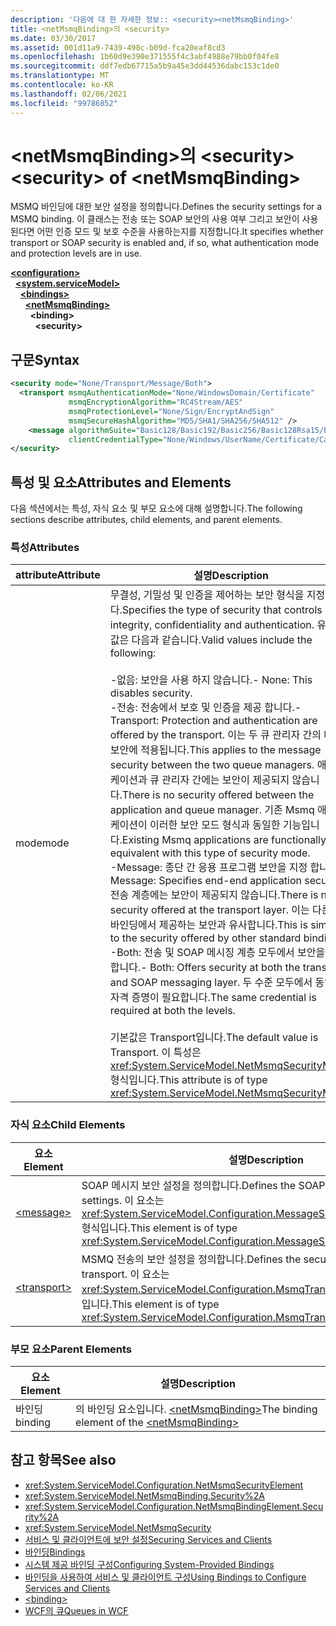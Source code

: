 ```yaml
---
description: '다음에 대 한 자세한 정보:: <security><netMsmqBinding>'
title: <netMsmqBinding>의 <security>
ms.date: 03/30/2017
ms.assetid: 001d11a9-7439-498c-b09d-fca20eaf8cd3
ms.openlocfilehash: 1b60d9e390e371555f4c3abf4988e79bb0f04fe8
ms.sourcegitcommit: ddf7edb67715a5b9a45e3dd44536dabc153c1de0
ms.translationtype: MT
ms.contentlocale: ko-KR
ms.lasthandoff: 02/06/2021
ms.locfileid: "99786852"
---
```

# <a name="security-of-netmsmqbinding"></a><span data-ttu-id="53240-103">\<netMsmqBinding>의 \<security></span><span class="sxs-lookup"><span data-stu-id="53240-103">\<security> of \<netMsmqBinding></span></span>

<span data-ttu-id="53240-104">MSMQ 바인딩에 대한 보안 설정을 정의합니다.</span><span class="sxs-lookup"><span data-stu-id="53240-104">Defines the security settings for a MSMQ binding.</span></span> <span data-ttu-id="53240-105">이 클래스는 전송 또는 SOAP 보안의 사용 여부 그리고 보안이 사용된다면 어떤 인증 모드 및 보호 수준을 사용하는지를 지정합니다.</span><span class="sxs-lookup"><span data-stu-id="53240-105">It specifies whether transport or SOAP security is enabled and, if so, what authentication mode and protection levels are in use.</span></span>  
  
[**\<configuration>**](../configuration-element.md)\
&nbsp;&nbsp;[**\<system.serviceModel>**](system-servicemodel.md)\
&nbsp;&nbsp;&nbsp;&nbsp;[**\<bindings>**](bindings.md)\
&nbsp;&nbsp;&nbsp;&nbsp;&nbsp;&nbsp;[**\<netMsmqBinding>**](netmsmqbinding.md)\
&nbsp;&nbsp;&nbsp;&nbsp;&nbsp;&nbsp;&nbsp;&nbsp;**\<binding>**\
&nbsp;&nbsp;&nbsp;&nbsp;&nbsp;&nbsp;&nbsp;&nbsp;&nbsp;&nbsp;**\<security>**  
  
## <a name="syntax"></a><span data-ttu-id="53240-106">구문</span><span class="sxs-lookup"><span data-stu-id="53240-106">Syntax</span></span>  
  
```xml  
<security mode="None/Transport/Message/Both">
  <transport msmqAuthenticationMode="None/WindowsDomain/Certificate"
             msmqEncryptionAlgorithm="RC4Stream/AES"
             msmqProtectionLevel="None/Sign/EncryptAndSign"
             msmqSecureHashAlgorithm="MD5/SHA1/SHA256/SHA512" />
    <message algorithmSuite="Basic128/Basic192/Basic256/Basic128Rsa15/Basic256Rsa15/TripleDes/TripleDesRsa15/Basic128Sha256/Basic192Sha256/TripleDesSha256/Basic128Sha256Rsa15/Basic192Sha256Rsa15/Basic256Sha256Rsa15/TripleDesSha256Rsa15"
             clientCredentialType="None/Windows/UserName/Certificate/CardSpace" />
</security>
```  
  
## <a name="attributes-and-elements"></a><span data-ttu-id="53240-107">특성 및 요소</span><span class="sxs-lookup"><span data-stu-id="53240-107">Attributes and Elements</span></span>  

 <span data-ttu-id="53240-108">다음 섹션에서는 특성, 자식 요소 및 부모 요소에 대해 설명합니다.</span><span class="sxs-lookup"><span data-stu-id="53240-108">The following sections describe attributes, child elements, and parent elements.</span></span>  
  
### <a name="attributes"></a><span data-ttu-id="53240-109">특성</span><span class="sxs-lookup"><span data-stu-id="53240-109">Attributes</span></span>  
  
|<span data-ttu-id="53240-110">attribute</span><span class="sxs-lookup"><span data-stu-id="53240-110">Attribute</span></span>|<span data-ttu-id="53240-111">설명</span><span class="sxs-lookup"><span data-stu-id="53240-111">Description</span></span>|  
|---------------|-----------------|  
|<span data-ttu-id="53240-112">mode</span><span class="sxs-lookup"><span data-stu-id="53240-112">mode</span></span>|<span data-ttu-id="53240-113">무결성, 기밀성 및 인증을 제어하는 보안 형식을 지정합니다.</span><span class="sxs-lookup"><span data-stu-id="53240-113">Specifies the type of security that controls integrity, confidentiality and authentication.</span></span> <span data-ttu-id="53240-114">유효한 값은 다음과 같습니다.</span><span class="sxs-lookup"><span data-stu-id="53240-114">Valid values include the following:</span></span><br /><br /> <span data-ttu-id="53240-115">-없음: 보안을 사용 하지 않습니다.</span><span class="sxs-lookup"><span data-stu-id="53240-115">-   None: This disables security.</span></span><br /><span data-ttu-id="53240-116">-전송: 전송에서 보호 및 인증을 제공 합니다.</span><span class="sxs-lookup"><span data-stu-id="53240-116">-   Transport: Protection and authentication are offered by the transport.</span></span> <span data-ttu-id="53240-117">이는 두 큐 관리자 간의 메시지 보안에 적용됩니다.</span><span class="sxs-lookup"><span data-stu-id="53240-117">This applies to the message security between the two queue managers.</span></span> <span data-ttu-id="53240-118">애플리케이션과 큐 관리자 간에는 보안이 제공되지 않습니다.</span><span class="sxs-lookup"><span data-stu-id="53240-118">There is no security offered between the application and queue manager.</span></span> <span data-ttu-id="53240-119">기존 Msmq 애플리케이션이 이러한 보안 모드 형식과 동일한 기능입니다.</span><span class="sxs-lookup"><span data-stu-id="53240-119">Existing Msmq applications are functionally equivalent with this type of security mode.</span></span><br /><span data-ttu-id="53240-120">-Message: 종단 간 응용 프로그램 보안을 지정 합니다.</span><span class="sxs-lookup"><span data-stu-id="53240-120">-   Message: Specifies end-end application security.</span></span> <span data-ttu-id="53240-121">전송 계층에는 보안이 제공되지 않습니다.</span><span class="sxs-lookup"><span data-stu-id="53240-121">There is no security offered at the transport layer.</span></span> <span data-ttu-id="53240-122">이는 다른 표준 바인딩에서 제공하는 보안과 유사합니다.</span><span class="sxs-lookup"><span data-stu-id="53240-122">This is similar to the security offered by other standard bindings.</span></span><br /><span data-ttu-id="53240-123">-Both: 전송 및 SOAP 메시징 계층 모두에서 보안을 제공 합니다.</span><span class="sxs-lookup"><span data-stu-id="53240-123">-   Both: Offers security at both the transport and SOAP messaging layer.</span></span> <span data-ttu-id="53240-124">두 수준 모두에서 동일한 자격 증명이 필요합니다.</span><span class="sxs-lookup"><span data-stu-id="53240-124">The same credential is required at both the levels.</span></span><br /><br /> <span data-ttu-id="53240-125">기본값은 Transport입니다.</span><span class="sxs-lookup"><span data-stu-id="53240-125">The default value is Transport.</span></span> <span data-ttu-id="53240-126">이 특성은 <xref:System.ServiceModel.NetMsmqSecurityMode> 형식입니다.</span><span class="sxs-lookup"><span data-stu-id="53240-126">This attribute is of type <xref:System.ServiceModel.NetMsmqSecurityMode>.</span></span>|  
  
### <a name="child-elements"></a><span data-ttu-id="53240-127">자식 요소</span><span class="sxs-lookup"><span data-stu-id="53240-127">Child Elements</span></span>  
  
|<span data-ttu-id="53240-128">요소</span><span class="sxs-lookup"><span data-stu-id="53240-128">Element</span></span>|<span data-ttu-id="53240-129">설명</span><span class="sxs-lookup"><span data-stu-id="53240-129">Description</span></span>|  
|-------------|-----------------|  
|[\<message>](message-of-netmsmqbinding.md)|<span data-ttu-id="53240-130">SOAP 메시지 보안 설정을 정의합니다.</span><span class="sxs-lookup"><span data-stu-id="53240-130">Defines the SOAP message security settings.</span></span> <span data-ttu-id="53240-131">이 요소는 <xref:System.ServiceModel.Configuration.MessageSecurityOverMsmqElement> 형식입니다.</span><span class="sxs-lookup"><span data-stu-id="53240-131">This element is of type <xref:System.ServiceModel.Configuration.MessageSecurityOverMsmqElement>.</span></span>|  
|[\<transport>](transport-of-netmsmqbinding.md)|<span data-ttu-id="53240-132">MSMQ 전송의 보안 설정을 정의합니다.</span><span class="sxs-lookup"><span data-stu-id="53240-132">Defines the security settings for the MSMQ transport.</span></span> <span data-ttu-id="53240-133">이 요소는 <xref:System.ServiceModel.Configuration.MsmqTransportSecurityElement> 형식입니다.</span><span class="sxs-lookup"><span data-stu-id="53240-133">This element is of type <xref:System.ServiceModel.Configuration.MsmqTransportSecurityElement>.</span></span>|  
  
### <a name="parent-elements"></a><span data-ttu-id="53240-134">부모 요소</span><span class="sxs-lookup"><span data-stu-id="53240-134">Parent Elements</span></span>  
  
|<span data-ttu-id="53240-135">요소</span><span class="sxs-lookup"><span data-stu-id="53240-135">Element</span></span>|<span data-ttu-id="53240-136">설명</span><span class="sxs-lookup"><span data-stu-id="53240-136">Description</span></span>|  
|-------------|-----------------|  
|<span data-ttu-id="53240-137">바인딩</span><span class="sxs-lookup"><span data-stu-id="53240-137">binding</span></span>|<span data-ttu-id="53240-138">의 바인딩 요소입니다. [\<netMsmqBinding>](netmsmqbinding.md)</span><span class="sxs-lookup"><span data-stu-id="53240-138">The binding element of the [\<netMsmqBinding>](netmsmqbinding.md)</span></span>|  
  
## <a name="see-also"></a><span data-ttu-id="53240-139">참고 항목</span><span class="sxs-lookup"><span data-stu-id="53240-139">See also</span></span>

- <xref:System.ServiceModel.Configuration.NetMsmqSecurityElement>
- <xref:System.ServiceModel.NetMsmqBinding.Security%2A>
- <xref:System.ServiceModel.Configuration.NetMsmqBindingElement.Security%2A>
- <xref:System.ServiceModel.NetMsmqSecurity>
- [<span data-ttu-id="53240-140">서비스 및 클라이언트에 보안 설정</span><span class="sxs-lookup"><span data-stu-id="53240-140">Securing Services and Clients</span></span>](../../../wcf/feature-details/securing-services-and-clients.md)
- [<span data-ttu-id="53240-141">바인딩</span><span class="sxs-lookup"><span data-stu-id="53240-141">Bindings</span></span>](../../../wcf/bindings.md)
- [<span data-ttu-id="53240-142">시스템 제공 바인딩 구성</span><span class="sxs-lookup"><span data-stu-id="53240-142">Configuring System-Provided Bindings</span></span>](../../../wcf/feature-details/configuring-system-provided-bindings.md)
- [<span data-ttu-id="53240-143">바인딩을 사용하여 서비스 및 클라이언트 구성</span><span class="sxs-lookup"><span data-stu-id="53240-143">Using Bindings to Configure Services and Clients</span></span>](../../../wcf/using-bindings-to-configure-services-and-clients.md)
- [\<binding>](bindings.md)
- [<span data-ttu-id="53240-144">WCF의 큐</span><span class="sxs-lookup"><span data-stu-id="53240-144">Queues in WCF</span></span>](../../../wcf/feature-details/queues-in-wcf.md)
